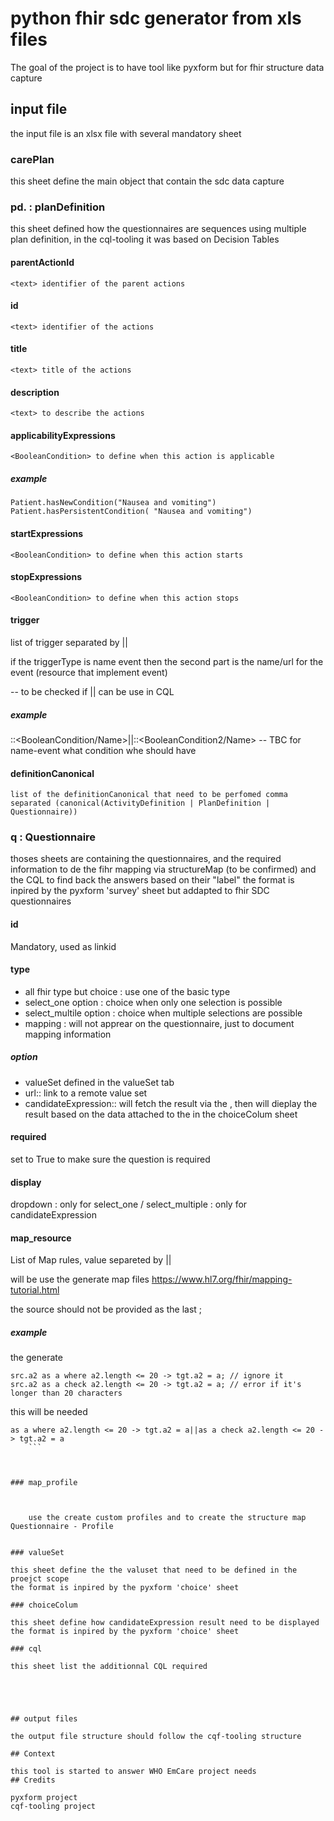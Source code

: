 # python fhir sdc generator from xls files

The goal of the project is to have tool like pyxform but for fhir structure data capture

## input file

the input file is an xlsx file with several mandatory sheet



### carePlan

this sheet define the main object that contain the sdc data capture

### pd. : planDefinition

this sheet defined how the questionnaires are sequences using multiple plan definition, in the cql-tooling it was based on Decision Tables
#### parentActionId
    <text> identifier of the parent actions 
#### id
    <text> identifier of the actions 
#### title
    <text> title of the actions
#### description
    <text> to describe the actions
#### applicabilityExpressions
    <BooleanCondition> to define when this action is applicable

##### example 
    Patient.hasNewCondition("Nausea and vomiting")
    Patient.hasPersistentCondition( "Nausea and vomiting")
#### startExpressions
    <BooleanCondition> to define when this action starts

#### stopExpressions
    <BooleanCondition> to define when this action stops
#### trigger
  list of trigger separated by  ||

  if the triggerType is name event then the second part is the name/url for the event (resource that implement event)

  -- to be checked if || can be use in CQL
##### example
  <triggerType>::<BooleanCondition/Name>||<triggerType2>::<BooleanCondition2/Name>
  -- TBC for name-event what condition  whe should have

#### definitionCanonical 
    list of the definitionCanonical that need to be perfomed comma separated (canonical(ActivityDefinition | PlanDefinition | Questionnaire))

### q : Questionnaire

thoses sheets are containing the questionnaires, and the required information to de the fihr mapping via structureMap (to be confirmed) and the CQL to find back the answers based on their "label"
the format is inpired by the pyxform 'survey' sheet but addapted to fhir SDC questionnaires



#### id 
Mandatory, used as linkid

#### type
- all fhir type but choice : use one of the basic type
- select_one option : choice when only one selection is possible
- select_multile option : choice when multiple selections are possible
- mapping : will not apprear on the questionnaire, just to document mapping information
##### option
- <valueSetName> valueSet defined in the valueSet tab 
- url::<valueSetUrl> link to a remote value set
- candidateExpression::<x-fhir-query> will fetch the result via the <x-fhir-query>, then will dieplay the result based on the data attached to the <candidateExpressionName> in the choiceColum sheet

#### required
set to True to make sure the question is required

#### display
dropdown : only for select_one / select_multiple
<candidateExpressionName> : only for candidateExpression

#### map_resource
    
List of Map rules, value separeted by ||

will be use the generate map files
https://www.hl7.org/fhir/mapping-tutorial.html

the source should not be provided as the last ;

##### example

the generate
```
src.a2 as a where a2.length <= 20 -> tgt.a2 = a; // ignore it
src.a2 as a check a2.length <= 20 -> tgt.a2 = a; // error if it's longer than 20 characters
``` 
this will be needed
```
as a where a2.length <= 20 -> tgt.a2 = a||as a check a2.length <= 20 -> tgt.a2 = a
    ```



### map_profile



    use the create custom profiles and to create the structure map Questionnaire - Profile


### valueSet

this sheet define the the valuset that need to be defined in the proejct scope
the format is inpired by the pyxform 'choice' sheet

### choiceColum

this sheet define how candidateExpression result need to be displayed
the format is inpired by the pyxform 'choice' sheet

### cql

this sheet list the additionnal CQL required 


    


## output files

the output file structure should follow the cqf-tooling structure

## Context

this tool is started to answer WHO EmCare project needs
## Credits
 
pyxform project
cqf-tooling project
